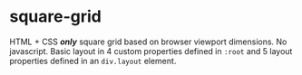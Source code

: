 # square-grid
HTML + CSS ***only*** square grid based on browser viewport dimensions. No javascript. Basic layout in 4 custom properties defined in `:root` and 5 layout properties defined in an `div.layout` element.

